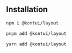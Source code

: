 ## Installation

```sh
npm i @kontui/layout
```

```sh
pnpm add @kontui/layout
```

```sh
yarn add @kontui/layout
```
